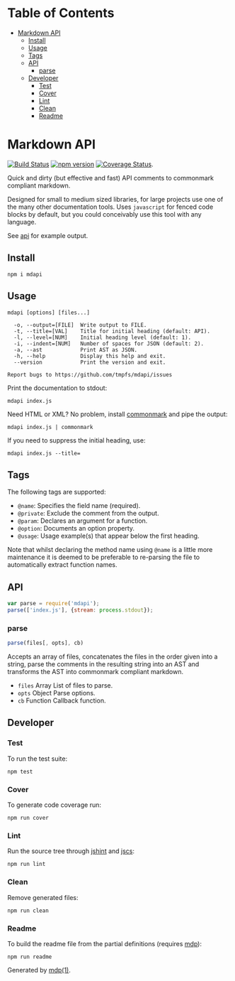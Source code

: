 Table of Contents
=================

* [Markdown API](#markdown-api)
  * [Install](#install)
  * [Usage](#usage)
  * [Tags](#tags)
  * [API](#api)
    * [parse](#parse)
  * [Developer](#developer)
    * [Test](#test)
    * [Cover](#cover)
    * [Lint](#lint)
    * [Clean](#clean)
    * [Readme](#readme)

Markdown API
============

[<img src="https://travis-ci.org/tmpfs/mdapi.svg?v=2" alt="Build Status">](https://travis-ci.org/tmpfs/mdapi)
[<img src="http://img.shields.io/npm/v/mdapi.svg?v=2" alt="npm version">](https://npmjs.org/package/mdapi)
[<img src="https://coveralls.io/repos/tmpfs/mdapi/badge.svg?branch=master&service=github&v=2" alt="Coverage Status">](https://coveralls.io/github/tmpfs/mdapi?branch=master).

Quick and dirty (but effective and fast) API comments to commonmark compliant markdown.

Designed for small to medium sized libraries, for large projects use one of the many other documentation tools. Uses `javascript` for fenced code blocks by default, but you could conceivably use this tool with any language.

See [api](#api) for example output.

## Install

```
npm i mdapi
```

## Usage

```
mdapi [options] [files...]

  -o, --output=[FILE]  Write output to FILE.
  -t, --title=[VAL]    Title for initial heading (default: API).
  -l, --level=[NUM]    Initial heading level (default: 1).
  -i, --indent=[NUM]   Number of spaces for JSON (default: 2).
  -a, --ast            Print AST as JSON.
  -h, --help           Display this help and exit.
  --version            Print the version and exit.

Report bugs to https://github.com/tmpfs/mdapi/issues
```

Print the documentation to stdout:

```
mdapi index.js
```

Need HTML or XML? No problem, install [commonmark](https://github.com/jgm/commonmark.js) and pipe the output:

```
mdapi index.js | commonmark
```

If you need to suppress the initial heading, use:

```
mdapi index.js --title=
```

## Tags

The following tags are supported:

* `@name`: Specifies the field name (required).
* `@private`: Exclude the comment from the output.
* `@param`: Declares an argument for a function.
* `@option`: Documents an option property.
* `@usage`: Usage example(s) that appear below the first heading.

Note that whilst declaring the method name using `@name` is a little more maintenance it is deemed to be preferable to re-parsing the file to automatically extract function names.

## API

```javascript
var parse = require('mdapi');
parse(['index.js'], {stream: process.stdout});
```

### parse

```javascript
parse(files[, opts], cb)
```

Accepts an array of files, concatenates the files in the order given
into a string, parse the comments in the resulting string into an AST
and transforms the AST into commonmark compliant markdown.

* `files` Array List of files to parse.
* `opts` Object Parse options.
* `cb` Function Callback function.

## Developer

### Test

To run the test suite:

```
npm test
```

### Cover

To generate code coverage run:

```
npm run cover
```

### Lint

Run the source tree through [jshint](http://jshint.com) and [jscs](http://jscs.info):

```
npm run lint
```

### Clean

Remove generated files:

```
npm run clean
```

### Readme

To build the readme file from the partial definitions (requires [mdp](https://github.com/tmpfs/mdp)):

```
npm run readme
```

Generated by [mdp(1)](https://github.com/tmpfs/mdp).

[jshint]: http://jshint.com
[jscs]: http://jscs.info
[commonmark]: https://github.com/jgm/commonmark.js
[mdp]: https://github.com/tmpfs/mdp
